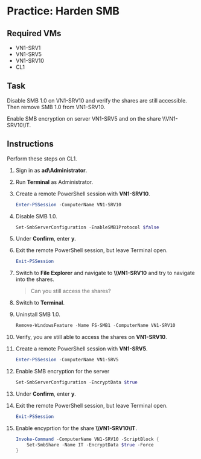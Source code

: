 # Practice: Harden SMB

## Required VMs

* VN1-SRV1
* VN1-SRV5
* VN1-SRV10
* CL1

## Task

Disable SMB 1.0 on VN1-SRV10 and verify the shares are still accessible. Then remove SMB 1.0 from VN1-SRV10.

Enable SMB encryption on server VN1-SRV5 and on the share \\\\VN1-SRV10\\IT.

## Instructions

Perform these steps on CL1.

1. Sign in as **ad\Administrator**.
1. Run **Terminal** as Administrator.
1. Create a remote PowerShell session with **VN1-SRV10**.

    ````powershell
    Enter-PSSession -ComputerName VN1-SRV10
    ````

1. Disable SMB 1.0.

    ````powershell
    Set-SmbServerConfiguration -EnableSMB1Protocol $false
    ````

1. Under **Confirm**, enter **y**.
1. Exit the remote PowerShell session, but leave Terminal open.

    ````powershell
    Exit-PSSession
    ````

1. Switch to **File Explorer** and navigate to **\\\\VN1-SRV10** and try to navigate into the shares.

    > Can you still access the shares?

1. Switch to **Terminal**.
1. Uninstall SMB 1.0.

    ````powershell
    Remove-WindowsFeature -Name FS-SMB1 -ComputerName VN1-SRV10
    ````

1. Verify, you are still able to access the shares on **VN1-SRV10**.
1. Create a remote PowerShell session with **VN1-SRV5**.

    ````powershell
    Enter-PSSession -ComputerName VN1-SRV5
    ````

1. Enable SMB encryption for the server

    ````powershell
    Set-SmbServerConfiguration -EncryptData $true
    ````

1. Under **Confirm**, enter **y**.
1. Exit the remote PowerShell session, but leave Terminal open.

    ````powershell
    Exit-PSSession
    ````

1. Enable encyprtion for the share **\\\\VN1-SRV10\\IT**.

    ````powershell
    Invoke-Command -ComputerName VN1-SRV10 -ScriptBlock {
        Set-SmbShare -Name IT -EncryptData $true -Force
    }
    ````
